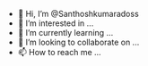 - 👋 Hi, I’m @Santhoshkumaradoss
- 👀 I’m interested in ...
- 🌱 I’m currently learning ...
- 💞️ I’m looking to collaborate on ...
- 📫 How to reach me ...

<!---
Santhoshkumaradoss/Santhoshkumaradoss is a ✨ special ✨ repository because its `README.md` (this file) appears on your GitHub profile.
You can click the Preview link to take a look at your changes.
--->
